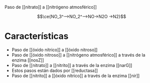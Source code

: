 Paso de [[nitrato]] a [[nitrógeno atmosférico]] 

$$\ce{NO_3^-->NO_2^-->NO->N2O ->N2}$$
# Características
- Paso de [[óxido nítrico]] a [[óxido nitroso]] 
- Paso de [[óxido nitroso]] a [[nitrógeno atmosférico]] a través de la enzima [[nosZ]]
- Paso de [[nitrato]] a [[nitrito]] a través de la enzima [[narG]]
- Estos pasos están dados por [[reductasa]]
- Paso de [[nitrito]] a [[óxido nítrico]] a través de la enzima [[nir]]